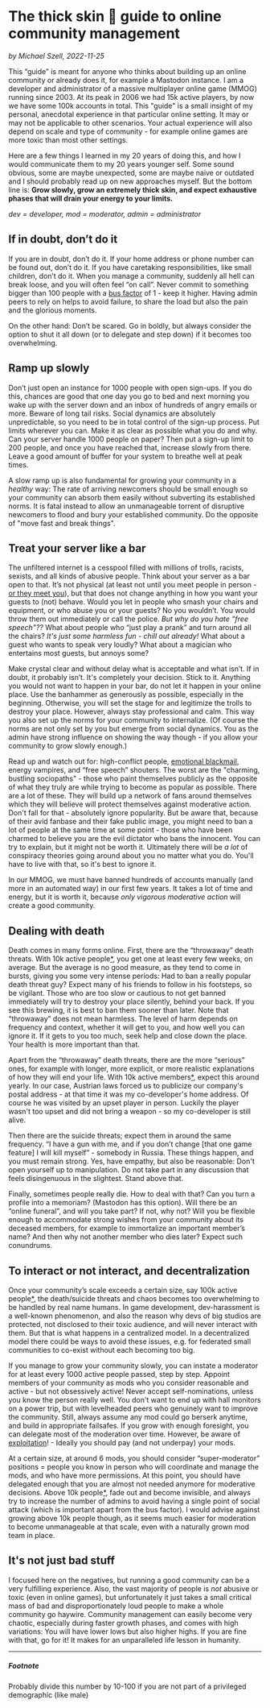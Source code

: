 # The thick skin 🦣 guide to online community management
*by Michael Szell, 2022-11-25*
 
This “guide” is meant for anyone who thinks about building up an online community or already does it, for example a Mastodon instance. I am a developer and administrator of a massive multiplayer online game (MMOG) running since 2003. At its peak in 2006 we had 15k active players, by now we have some 100k accounts in total. This "guide" is a small insight of my personal, anecdotal experience in that particular online setting. It may or may not be applicable to other scenarios. Your actual experience will also depend on scale and type of community - for example online games are more toxic than most other settings.

Here are a few things I learned in my 20 years of doing this, and how I would communicate them to my 20 years younger self. Some sound obvious, some are maybe unexpected, some are maybe naive or outdated and I should probably read up on new approaches myself. But the bottom line is: **Grow slowly, grow an extremely thick skin, and expect exhaustive phases that will drain your energy to your limits.**

*dev = developer, mod = moderator, admin = administrator*

## If in doubt, don’t do it
If you are in doubt, don’t do it. If your home address or phone number can be found out, don’t do it. If you have caretaking responsibilities, like small children, don’t do it. When you manage a community, suddenly all hell can break loose, and you will often feel “on call”. Never commit to something bigger than 100 people with a [bus factor](https://en.wikipedia.org/wiki/Bus_factor) of 1 - keep it higher. Having admin peers to rely on helps to avoid failure, to share the load but also the pain and the glorious moments.

On the other hand: Don’t be scared. Go in boldly, but always consider the option to shut it all down (or to delegate and step down) if it becomes too overwhelming.

## Ramp up slowly
Don’t just open an instance for 1000 people with open sign-ups. If you do this, chances are good that one day you go to bed and next morning you wake up with the server down and an inbox of hundreds of angry emails or more. Beware of long tail risks. Social dynamics are absolutely unpredictable, so you need to be in total control of the sign-up process. Put limits wherever you can. Make it as clear as possible what you do and why. Can your server handle 1000 people on paper? Then put a sign-up limit to 200 people, and once you have reached that, increase slowly from there. Leave a good amount of buffer for your system to breathe well at peak times. 

A slow ramp up is also fundamental for growing your community in a *healthy* way: The rate of arriving newcomers should be small enough so your community can absorb them easily without subverting its established norms. It is fatal instead to allow an unmanageable torrent of disruptive newcomers to flood and bury your established community. Do the opposite of "move fast and break things". 

## Treat your server like a bar
The unfiltered internet is a cesspool filled with millions of trolls, racists, sexists, and all kinds of abusive people. Think about your server as a bar open to that. It’s not physical (at least not until you meet people in person - [or they meet you](https://en.wikipedia.org/wiki/Chekhov's_gun)), but that does not change anything in how you want your guests to (not) behave. Would you let in people who smash your chairs and equipment, or who abuse you or your guests? No you wouldn’t. You would throw them out immediately or call the police. *But why do you hate "free speech"??* What about people who “just play a prank” and turn around all the chairs? *It's just some harmless fun - chill out already!* What about a guest who wants to speak very loudly? What about a magician who entertains most guests, but annoys some?

Make crystal clear and without delay what is acceptable and what isn’t. If in doubt, it probably isn’t. It's completely your decision. Stick to it. Anything you would not want to happen in your bar, do not let it happen in your online place. Use the banhammer as generously as possible, especially in the beginning. Otherwise, you will set the stage for and legitimize the trolls to destroy your place. However, always stay professional and calm. This way you also set up the norms for your community to internalize. (Of course the norms are not only set by you but emerge from social dynamics. You as the admin have strong influence on showing the way though - if you allow your community to grow slowly enough.)

Read up and watch out for: high-conflict people, [emotional blackmail](https://en.wikipedia.org/wiki/Emotional_blackmail), energy vampires, and “free speech” shouters. The worst are the "charming, bustling sociopaths" - those who paint themselves publicly as the opposite of what they truly are while trying to become as popular as possible. There are a lot of these. They will build up a network of fans around themselves which they will believe will protect themselves against moderative action. Don't fall for that - absolutely ignore popularity. But be aware that, because of their avid fanbase and their fake public image, you might need to ban a lot of people at the same time at some point - those who have been charmed to believe you are the evil dictator who bans the innocent. You can try to explain, but it might not be worth it. Ultimately there will be *a lot* of conspiracy theories going around about you no matter what you do. You'll have to live with that, so it's best to ignore it. 

In our MMOG, we must have banned hundreds of accounts manually (and more in an automated way) in our first few years. It takes a lot of time and energy, but it is worth it, because *only vigorous moderative action* will create a good community.


## Dealing with death
Death comes in many forms online. First, there are the “throwaway” death threats. With 10k active people[\*](#footnote), you get one at least every few weeks, on average. But the average is no good measure, as they tend to come in bursts, giving you some very intense periods: Had to ban a really popular death threat guy? Expect many of his friends to follow in his footsteps, so be vigilant. Those who are too slow or cautious to not get banned immediately will try to destroy your place silently, behind your back. If you see this brewing, it is best to ban them sooner than later. Note that “throwaway” does not mean harmless. The level of harm depends on frequency and context, whether it will get to you, and how well you can ignore it. If it gets to you too much, seek help and close down the place. Your health is more important than that.

Apart from the “throwaway” death threats, there are the more “serious” ones, for example with longer, more explicit, or more realistic explanations of how they will end your life. With 10k active members[\*](#footnote), expect this around yearly. In our case, Austrian laws forced us to publicize our company's postal address - at that time it was my co-developer's home address. Of course he was visited by an upset player in person. Luckily the player wasn't too upset and did not bring a weapon - so my co-developer is still alive. 

Then there are the suicide threats; expect them in around the same frequency. “I have a gun with me, and if you don’t change [that one game feature] I will kill myself” - somebody in Russia. These things happen, and you must remain strong. Yes, have empathy, but also be reasonable: Don't open yourself up to manipulation. Do not take part in any discussion that feels disingenuous in the slightest. Stand above that.

Finally, sometimes people really die. How to deal with that? Can you turn a profile into a memoriam? (Mastodon has this option). Will there be an “online funeral”, and will you take part? If not, why not? Will you be flexible enough to accommodate strong wishes from your community about its deceased members, for example to immortalize an important member’s name? And then why not another member who dies later? Expect such conundrums.

## To interact or not interact, and decentralization
Once your community’s scale exceeds a certain size, say 100k active people[\*](#footnote), the death/suicide threats and chaos becomes too overwhelming to be handled by real name humans. In game development, dev-harassment is a well-known phenomenon, and also the reason why devs of big studios are protected, not disclosed to their toxic audience, and will never interact with them. But that is what happens in a centralized model. In a decentralized model there could be ways to avoid these issues, e.g. for federated small communities to co-exist without each becoming too big.

If you manage to grow your community slowly, you can instate a moderator for at least every 1000 active people passed, step by step. Appoint members of your community as mods who you consider reasonable and active - but not obsessively active! Never accept self-nominations, unless you know the person really well. You don't want to end up with hall monitors on a power trip, but with levelheaded peers who genuinely want to improve the community. Still, always assume any mod could go berserk anytime, and build in appropriate failsafes. If you grow with enough foresight, you can delegate most of the moderation over time. However, be aware of [exploitation](https://yalebooks.yale.edu/book/9780300261479/behind-the-screen/)! - Ideally you should pay (and not underpay) your mods.

At a certain size, at around 6 mods, you should consider “super-moderator” positions = people you know in person who will coordinate and manage the mods, and who have more permissions. At this point, you should have delegated enough that you are almost not needed anymore for moderative decisions. Above 10k people[\*](#footnote), fade out and become invisible, and always try to increase the number of admins to avoid having a single point of social attack (which is important apart from the bus factor). I would advise against growing above 10k people though, as it seems much easier for moderation to become unmanageable at that scale, even with a naturally grown mod team in place.

## It's not just bad stuff
I focused here on the negatives, but running a good community can be a very fulfilling experience. Also, the vast majority of people is *not* abusive or toxic (even in online games), but unfortunately it just takes a small critical mass of bad and disproportionately loud people to make a whole community go haywire. Community management can easily become very chaotic, especially during faster growth phases, and comes with high variations: You will have lower lows but also higher highs. If you are fine with that, go for it! It makes for an unparalleled life lesson in humanity.

---


##### Footnote
Probably divide this number by 10-100 if you are not part of a privileged demographic (like male)
